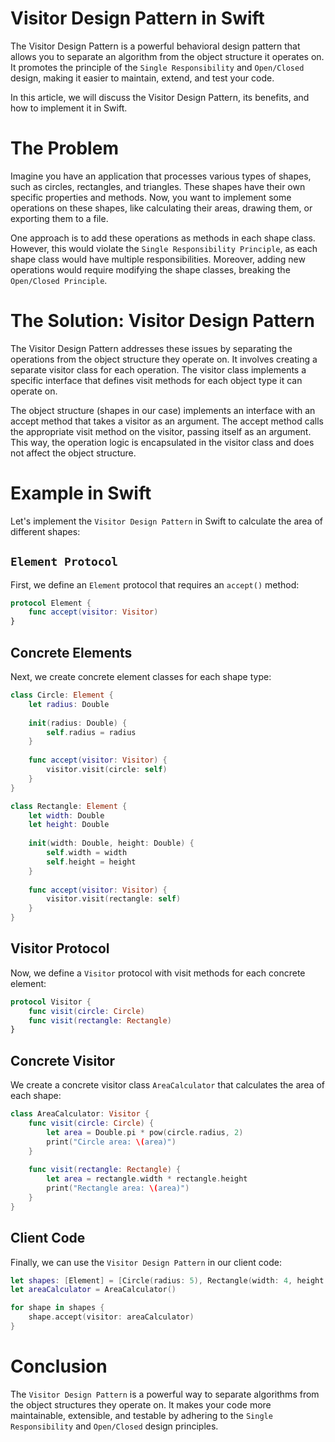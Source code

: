# Visitor Design Pattern in Swift

The Visitor Design Pattern is a powerful behavioral design pattern that allows you to separate an algorithm from the object structure it operates on. It promotes the principle of the `Single Responsibility` and `Open/Closed` design, making it easier to maintain, extend, and test your code.

In this article, we will discuss the Visitor Design Pattern, its benefits, and how to implement it in Swift.

# The Problem

Imagine you have an application that processes various types of shapes, such as circles, rectangles, and triangles. These shapes have their own specific properties and methods. Now, you want to implement some operations on these shapes, like calculating their areas, drawing them, or exporting them to a file.

One approach is to add these operations as methods in each shape class. However, this would violate the `Single Responsibility Principle`, as each shape class would have multiple responsibilities. Moreover, adding new operations would require modifying the shape classes, breaking the `Open/Closed Principle`.

# The Solution: Visitor Design Pattern

The Visitor Design Pattern addresses these issues by separating the operations from the object structure they operate on. It involves creating a separate visitor class for each operation. The visitor class implements a specific interface that defines visit methods for each object type it can operate on.

The object structure (shapes in our case) implements an interface with an accept method that takes a visitor as an argument. The accept method calls the appropriate visit method on the visitor, passing itself as an argument. This way, the operation logic is encapsulated in the visitor class and does not affect the object structure.

# Example in Swift

Let's implement the `Visitor Design Pattern` in Swift to calculate the area of different shapes:

## `Element Protocol`
First, we define an `Element` protocol that requires an `accept()` method:
```swift
protocol Element {
    func accept(visitor: Visitor)
}

```

## Concrete Elements
Next, we create concrete element classes for each shape type:
```swift
class Circle: Element {
    let radius: Double
    
    init(radius: Double) {
        self.radius = radius
    }
    
    func accept(visitor: Visitor) {
        visitor.visit(circle: self)
    }
}

class Rectangle: Element {
    let width: Double
    let height: Double
    
    init(width: Double, height: Double) {
        self.width = width
        self.height = height
    }
    
    func accept(visitor: Visitor) {
        visitor.visit(rectangle: self)
    }
}

```
## Visitor Protocol
Now, we define a `Visitor` protocol with visit methods for each concrete element:
```swift
protocol Visitor {
    func visit(circle: Circle)
    func visit(rectangle: Rectangle)
}
```

## Concrete Visitor
We create a concrete visitor class `AreaCalculator` that calculates the area of each shape:
```swift
class AreaCalculator: Visitor {
    func visit(circle: Circle) {
        let area = Double.pi * pow(circle.radius, 2)
        print("Circle area: \(area)")
    }
    
    func visit(rectangle: Rectangle) {
        let area = rectangle.width * rectangle.height
        print("Rectangle area: \(area)")
    }
}
```

## Client Code
Finally, we can use the `Visitor Design Pattern` in our client code:
```swift
let shapes: [Element] = [Circle(radius: 5), Rectangle(width: 4, height: 6)]
let areaCalculator = AreaCalculator()

for shape in shapes {
    shape.accept(visitor: areaCalculator)
}
```

# Conclusion

The `Visitor Design Pattern` is a powerful way to separate algorithms from the object structures they operate on. It makes your code more maintainable, extensible, and testable by adhering to the `Single Responsibility` and `Open/Closed` design principles.

